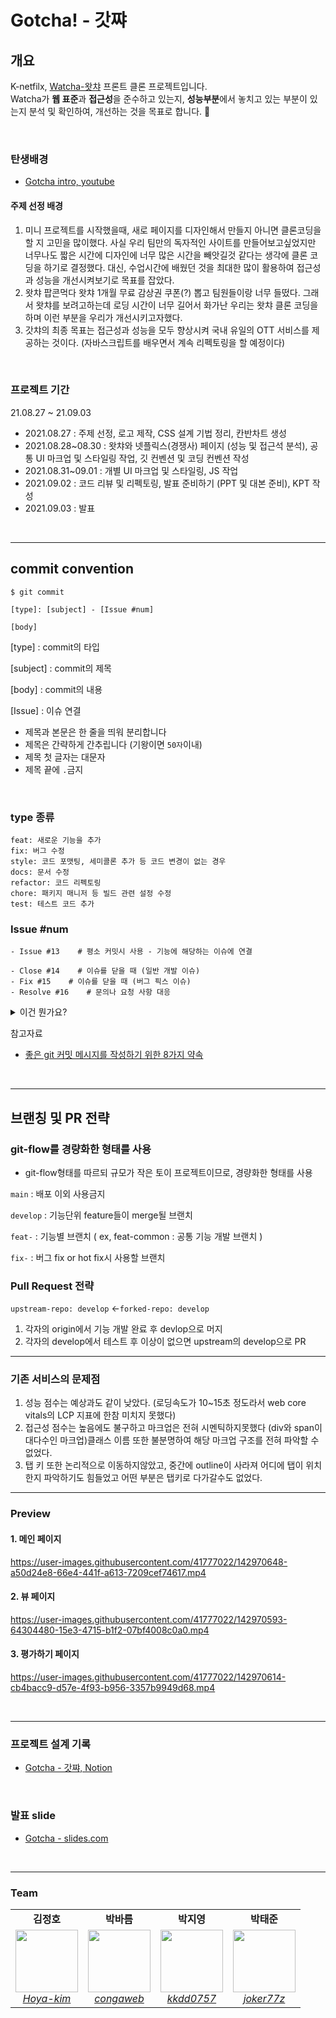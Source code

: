 # Gotcha! - 갓쨔

## 개요

K-netfilx, [Watcha-왓챠](https://watcha.com/) 프론트 클론 프로젝트입니다.<br>
Watcha가 **웹 표준**과 **접근성**을 준수하고 있는지, **성능부분**에서 놓치고 있는 부분이 있는지 분석 및 확인하여, 개선하는 것을 목표로 합니다. 🎯

<br>

### 탄생배경

- [Gotcha intro, youtube](https://www.youtube.com/watch?v=ddoiaokwGC4&ab_channel=%EC%BD%94%EB%A6%B0%EC%9D%B4)

#### 주제 선정 배경

1. 미니 프로젝트를 시작했을때, 새로 페이지를 디자인해서 만들지 아니면 클론코딩을 할 지 고민을 많이했다. 사실 우리 팀만의 독자적인 사이트를 만들어보고싶었지만 너무나도 짧은 시간에 디자인에 너무 많은 시간을 빼앗길것 같다는 생각에 클론 코딩을 하기로 결정했다. 대신, 수업시간에 배웠던 것을 최대한 많이 활용하여 접근성과 성능을 개선시켜보기로 목표를 잡았다.
2. 왓챠 팝콘먹다 왓챠 1개월 무료 감상권 쿠폰(?) 뽑고 팀원들이랑 너무 들떴다. 그래서 왓챠를 보려고하는데 로딩 시간이 너무 길어서 화가난 우리는 왓챠 클론 코딩을 하며 이런 부분을 우리가 개선시키고자했다.
3. 갓챠의 최종 목표는 접근성과 성능을 모두 향상시켜 국내 유일의 OTT 서비스를 제공하는 것이다. (자바스크립트를 배우면서 계속 리펙토링을 할 예정이다)

<br>

### 프로젝트 기간

21.08.27 ~ 21.09.03

- 2021.08.27 : 주제 선정, 로고 제작, CSS 설계 기법 정리, 칸반차트 생성
- 2021.08.28~08.30 : 왓챠와 넷플릭스(경쟁사) 페이지 (성능 및 접근석 분석), 공통 UI 마크업 및 스타일링 작업, 깃 컨벤션 및 코딩 컨벤션 작성
- 2021.08.31~09.01 : 개별 UI 마크업 및 스타일링, JS 작업
- 2021.09.02 : 코드 리뷰 및 리펙토링, 발표 준비하기 (PPT 및 대본 준비), KPT 작성
- 2021.09.03 : 발표

<br>

---

## commit convention

`$ git commit`

```plaintext
[type]: [subject] - [Issue #num]

[body]
```

[type] : commit의 타입

[subject] : commit의 제목

[body] : commit의 내용

[Issue] : 이슈 연결

- 제목과 본문은 한 줄을 띄워 분리합니다
- 제목은 간략하게 간추립니다 (기왕이면 `50자`이내)
- 제목 첫 글자는 대문자
- 제목 끝에 `.`금지

<br>

### type 종류

```
feat: 새로운 기능을 추가
fix: 버그 수정
style: 코드 포맷팅, 세미콜론 추가 등 코드 변경이 없는 경우
docs: 문서 수정
refactor: 코드 리펙토링
chore: 패키지 매니저 등 빌드 관련 설정 수정
test: 테스트 코드 추가
```

### Issue #num

```
- Issue #13    # 평소 커밋시 사용 - 기능에 해당하는 이슈에 연결

- Close #14    # 이슈를 닫을 때 (일반 개발 이슈)
- Fix #15    # 이슈를 닫을 때 (버그 픽스 이슈)
- Resolve #16    # 문의나 요청 사항 대응
```

<details markdown="1">
<summary>이건 뭔가요?</summary>

- 해당 구문이 commit에 들어가면 github이 자동으로 인식해 이슈를 종료합니다.

</details>

참고자료

- [좋은 git 커밋 메시지를 작성하기 위한 8가지 약속](https://www.notion.so/hoyakim/Github-2c07494e5cb8492c96bf4b81e855d149#0d61025ceaba408f881b89a7d49e2dcc)

<br>

---

## 브랜칭 및 PR 전략

### git-flow를 경량화한 형태를 사용

- git-flow형태를 따르되 규모가 작은 토이 프로젝트이므로, 경량화한 형태를 사용

`main` : 배포 이외 사용금지

`develop` : 기능단위 feature들이 merge될 브랜치

`feat-` : 기능별 브랜치 ( ex, feat-common : 공통 기능 개발 브랜치 )

`fix-` : 버그 fix or hot fix시 사용할 브랜치

### Pull Request 전략

`upstream-repo: develop` ←`forked-repo: develop`

1. 각자의 origin에서 기능 개발 완료 후 devlop으로 머지
2. 각자의 develop에서 테스트 후 이상이 없으면 upstream의 develop으로 PR

---

### 기존 서비스의 문제점

1. 성능 점수는 예상과도 같이 낮았다. (로딩속도가 10~15초 정도라서 web core vitals의 LCP 지표에 한참 미치지 못했다)
2. 접근성 점수는 높음에도 불구하고 마크업은 전혀 시멘틱하지못했다 (div와 span이 대다수인 마크업)클래스 이름 또한 불분명하여 해당 마크업 구조를 전혀 파악할 수 없었다.
3. 탭 키 또한 논리적으로 이동하지않았고, 중간에 outline이 사라져 어디에 탭이 위치한지 파악하기도 힘들었고 어떤 부분은 탭키로 다가갈수도 없었다.

---

### Preview

#### 1. 메인 페이지

https://user-images.githubusercontent.com/41777022/142970648-a50d24e8-66e4-441f-a613-7209cef74617.mp4

#### 2. 뷰 페이지

https://user-images.githubusercontent.com/41777022/142970593-64304480-15e3-4715-b1f2-07bf4008c0a0.mp4

#### 3. 평가하기 페이지

https://user-images.githubusercontent.com/41777022/142970614-cb4bacc9-d57e-4f93-b956-3357b9949d68.mp4

<br>

---

### 프로젝트 설계 기록

- [Gotcha - 갓쨔, Notion](https://hoyakim.notion.site/Gotcha-1b66d2f66632424993a667f55fedcdd9)

<br>

### 발표 slide

- [Gotcha - slides.com](https://slides.com/hoya/gotcha)

<br>

---

### Team

<table>
    <tr align="center">
        <td><B>김정호<B></td>
        <td><B>박바름<B></td>
        <td><B>박지영<B></td>
        <td><B>박태준<B></td>
    </tr>
    <tr align="center">
        <td>
            <img src="https://github.com/hoya-kim.png?size=100" style="width:100px; height:100px;">
            <br>
            <a href="https://github.com/hoya-kim"><I>Hoya-kim</I></a>
        </td>
        <td>
            <img src="https://github.com/congaweb.png?size=100" style="width:100px; height:100px;">
            <br>
            <a href="https://github.com/congaweb"><I>congaweb</I></a>
        </td>
        <td>
            <img src="https://github.com/kkdd0757.png?size=100" style="width:100px; height:100px;">
            <br>
            <a href="https://github.com/kkdd0757"><I>kkdd0757</I></a>
        </td>
        <td>
            <img src="https://github.com/joker77z.png?size=100" style="width:100px; height:100px;">
            <br>
            <a href="https://github.com/joker77z"><I>joker77z</I></a>
        </td>
    </tr>
</table>
